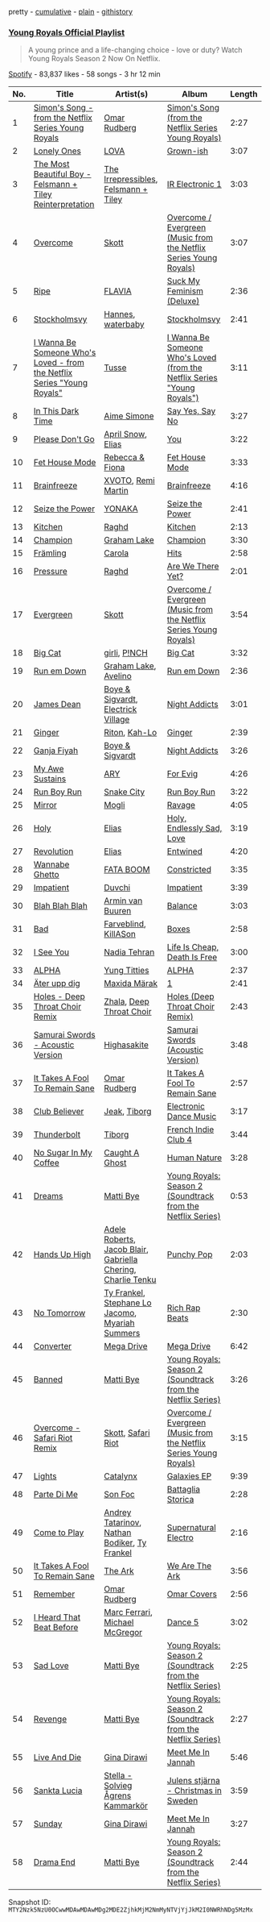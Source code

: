 pretty - [cumulative](/playlists/cumulative/37i9dQZF1DX0MEwcNgXyz3.md) - [plain](/playlists/plain/37i9dQZF1DX0MEwcNgXyz3) - [githistory](https://github.githistory.xyz/mackorone/spotify-playlist-archive/blob/main/playlists/plain/37i9dQZF1DX0MEwcNgXyz3)

### [Young Royals Official Playlist](https://open.spotify.com/playlist/37i9dQZF1DX0MEwcNgXyz3)

> A young prince and a life\-changing choice \- love or duty? Watch Young Royals Season 2 Now On Netflix.

[Spotify](https://open.spotify.com/user/spotify) - 83,837 likes - 58 songs - 3 hr 12 min

| No. | Title | Artist(s) | Album | Length |
|---|---|---|---|---|
| 1 | [Simon's Song \- from the Netflix Series Young Royals](https://open.spotify.com/track/0cEjzw52873lbcxhgjXNGl) | [Omar Rudberg](https://open.spotify.com/artist/6uRXUjochRDA9d5Sq2tZZd) | [Simon's Song \(from the Netflix Series Young Royals\)](https://open.spotify.com/album/2Vw1hsZFTihZd6sPhSedUY) | 2:27 |
| 2 | [Lonely Ones](https://open.spotify.com/track/6Mb0OgMvbb7FYQejZ6rusz) | [LOVA](https://open.spotify.com/artist/1l2NYhptmHjo64MDOcej1x) | [Grown\-ish](https://open.spotify.com/album/4HsUtIgXcWzJetVBHPybg0) | 3:07 |
| 3 | [The Most Beautiful Boy \- Felsmann + Tiley Reinterpretation](https://open.spotify.com/track/54fap9q6JOH7xNJBEfJch6) | [The Irrepressibles](https://open.spotify.com/artist/1v5bOzXbhrQ57qSvRwGA6s), [Felsmann + Tiley](https://open.spotify.com/artist/01OXxPlQj4h9zfK5qjU96P) | [IR Electronic 1](https://open.spotify.com/album/2tsMDUMO2QHIDWDMRgcvGU) | 3:03 |
| 4 | [Overcome](https://open.spotify.com/track/3oeKrn90eVhCFJvsSq6PO0) | [Skott](https://open.spotify.com/artist/6J3RPKUwZlKMzh3vWa9wPc) | [Overcome / Evergreen \(Music from the Netflix Series Young Royals\)](https://open.spotify.com/album/56eKOF66c5r2Dhw3pv08ZI) | 3:07 |
| 5 | [Ripe](https://open.spotify.com/track/3swlYCo5DAjff844G6Quwp) | [FLAVIA](https://open.spotify.com/artist/4KvJPTW5GGjm49mMuzftPA) | [Suck My Feminism \(Deluxe\)](https://open.spotify.com/album/3HlPPNOMttdO0a2ROodt7U) | 2:36 |
| 6 | [Stockholmsvy](https://open.spotify.com/track/3BeaiIXko9QV8689eWB6yd) | [Hannes](https://open.spotify.com/artist/5bWgLmSpWnixX3inugtAVY), [waterbaby](https://open.spotify.com/artist/7ig7r3UikvL9qJe7pQvCBn) | [Stockholmsvy](https://open.spotify.com/album/0LHAqxNQQgAlh7wk3aRWgM) | 2:41 |
| 7 | [I Wanna Be Someone Who's Loved \- from the Netflix Series "Young Royals"](https://open.spotify.com/track/4H2jEahDISrj6FDTwuPfb8) | [Tusse](https://open.spotify.com/artist/1BwDWgdDJe3TJXLZkBkpsI) | [I Wanna Be Someone Who's Loved \(from the Netflix Series "Young Royals"\)](https://open.spotify.com/album/21nf5HWYr2ZwVHAob4OwI5) | 3:11 |
| 8 | [In This Dark Time](https://open.spotify.com/track/2tVJpUamLfNdUI7SiyPIFF) | [Aime Simone](https://open.spotify.com/artist/75oAxYtjhDyLttgvGwQIvM) | [Say Yes, Say No](https://open.spotify.com/album/1gqXX51DCiNoe0Xt9RHUIT) | 3:27 |
| 9 | [Please Don't Go](https://open.spotify.com/track/66dN6gNR11bIZThguREYTX) | [April Snow](https://open.spotify.com/artist/7HMZinZS1LbGtnmELcvVmQ), [Elias](https://open.spotify.com/artist/0UCLbPGOhtnYf29U7qbfLf) | [You](https://open.spotify.com/album/3fREGD6GUmcccni6gBBLzG) | 3:22 |
| 10 | [Fet House Mode](https://open.spotify.com/track/0u3f56vNQmb3u717exNZQS) | [Rebecca & Fiona](https://open.spotify.com/artist/6rgEPiKjowlMKZC1DF6W75) | [Fet House Mode](https://open.spotify.com/album/7kiIjGrgaUbWHIhOoOgp2Y) | 3:33 |
| 11 | [Brainfreeze](https://open.spotify.com/track/6kwaYcQCLqWRYlG7Vpffsg) | [XVOTO](https://open.spotify.com/artist/61Tcgk1noIrzpU5cgetCql), [Remi Martin](https://open.spotify.com/artist/54pZFL48mCwQB43MBUZSmK) | [Brainfreeze](https://open.spotify.com/album/3mh4YBAPUHSKZ2VjWGfB3H) | 4:16 |
| 12 | [Seize the Power](https://open.spotify.com/track/4wD6EgZCok8Qb5Fs8jszYc) | [YONAKA](https://open.spotify.com/artist/3Wcyta3gkOdQ4TfY0WyZpu) | [Seize the Power](https://open.spotify.com/album/0nxvZWO6ybAd4OZ63cImZ7) | 2:41 |
| 13 | [Kitchen](https://open.spotify.com/track/0FFk2xCcqgmHdnjsWjJ6nK) | [Raghd](https://open.spotify.com/artist/5CIGqUkWQ0OY3U7HGlDlvw) | [Kitchen](https://open.spotify.com/album/4wcbwQRJuQKt9bHoR7AlXt) | 2:13 |
| 14 | [Champion](https://open.spotify.com/track/2XvvNyH2WkQjfpdkc8Lf5B) | [Graham Lake](https://open.spotify.com/artist/255KmzQ3ecWS4KAPnF1PJ8) | [Champion](https://open.spotify.com/album/6yZ6emVn0iq4PG0pKKymVk) | 3:30 |
| 15 | [Främling](https://open.spotify.com/track/1FndLKa7Gs9S8WKVZuq4RL) | [Carola](https://open.spotify.com/artist/3uFum0NCM1PtmCO0MwsOAt) | [Hits](https://open.spotify.com/album/1UAZLLyBwoQB9T5CIG0VSE) | 2:58 |
| 16 | [Pressure](https://open.spotify.com/track/60ffplswUO9tKdI2zf0HpF) | [Raghd](https://open.spotify.com/artist/5CIGqUkWQ0OY3U7HGlDlvw) | [Are We There Yet?](https://open.spotify.com/album/04mhm27pdnQIm9cfW5Vo6e) | 2:01 |
| 17 | [Evergreen](https://open.spotify.com/track/1pNOXulETyPLOTKsvm0Jtk) | [Skott](https://open.spotify.com/artist/6J3RPKUwZlKMzh3vWa9wPc) | [Overcome / Evergreen \(Music from the Netflix Series Young Royals\)](https://open.spotify.com/album/56eKOF66c5r2Dhw3pv08ZI) | 3:54 |
| 18 | [Big Cat](https://open.spotify.com/track/4gWFVnJbFw4rujwprj0poR) | [girli](https://open.spotify.com/artist/4XX9YjNQrHTZfZz3DCX6DP), [P!NCH](https://open.spotify.com/artist/1jPCm4Q8uClWX205mz4FKV) | [Big Cat](https://open.spotify.com/album/7wI7GOKtZqLavdRTlgJvyE) | 3:32 |
| 19 | [Run em Down](https://open.spotify.com/track/6p2qoyg0qauFKy84UMjbmu) | [Graham Lake](https://open.spotify.com/artist/255KmzQ3ecWS4KAPnF1PJ8), [Avelino](https://open.spotify.com/artist/039zhJoEkboZ8Ii6K40Fb6) | [Run em Down](https://open.spotify.com/album/5Ow8sD6GpoqXtfNglsxtwY) | 2:36 |
| 20 | [James Dean](https://open.spotify.com/track/6i0KUmOdDvYjl4eNTEoMVO) | [Boye & Sigvardt](https://open.spotify.com/artist/5waIYqZSsMaTQqdL4QnqyR), [Electrick Village](https://open.spotify.com/artist/6oY0rvFRUyykIvmVTwcAGb) | [Night Addicts](https://open.spotify.com/album/43omyUGNwcR2bVYiByAqQt) | 3:01 |
| 21 | [Ginger](https://open.spotify.com/track/7mtHQxn7gie9dFH1bs21hE) | [Riton](https://open.spotify.com/artist/7i9j813KFoSBMldGqlh2Z1), [Kah\-Lo](https://open.spotify.com/artist/59iOp415oyqGlBHyAhu4z3) | [Ginger](https://open.spotify.com/album/7lCa8DnB02s8GHy26QqvOw) | 2:39 |
| 22 | [Ganja Fiyah](https://open.spotify.com/track/5WNo1F19N93sAysXCpI3cV) | [Boye & Sigvardt](https://open.spotify.com/artist/5waIYqZSsMaTQqdL4QnqyR) | [Night Addicts](https://open.spotify.com/album/43omyUGNwcR2bVYiByAqQt) | 3:26 |
| 23 | [My Awe Sustains](https://open.spotify.com/track/2Hh8sSdW6fA9BnbBRxXwP8) | [ARY](https://open.spotify.com/artist/4FLA7MpTdP5nNUQfiaA3WM) | [For Evig](https://open.spotify.com/album/1WD76mtxpubTxXkuC7lN7o) | 4:26 |
| 24 | [Run Boy Run](https://open.spotify.com/track/26jIBBZgevyNUpPU2G2ru5) | [Snake City](https://open.spotify.com/artist/7sSkoIWGzQXQC3Pvex07KM) | [Run Boy Run](https://open.spotify.com/album/23xRDRYiptqM73T2t0lVX4) | 3:22 |
| 25 | [Mirror](https://open.spotify.com/track/1eqzV7D24h0bLF5rJyO8It) | [Mogli](https://open.spotify.com/artist/1E05B8q4mGKUB0n8Ag0Q7c) | [Ravage](https://open.spotify.com/album/6dvDfQcy2wY0G6sUjkfYpu) | 4:05 |
| 26 | [Holy](https://open.spotify.com/track/7CnQZYzZpSrw8RnOPJI9vg) | [Elias](https://open.spotify.com/artist/0UCLbPGOhtnYf29U7qbfLf) | [Holy, Endlessly Sad, Love](https://open.spotify.com/album/2b4iVeqxFtBpyfMBUiqPaM) | 3:19 |
| 27 | [Revolution](https://open.spotify.com/track/7iceFyXQeIaDuIxIlJZrGB) | [Elias](https://open.spotify.com/artist/0UCLbPGOhtnYf29U7qbfLf) | [Entwined](https://open.spotify.com/album/0ysbz1S6Ml5PdyN4qqsj94) | 4:20 |
| 28 | [Wannabe Ghetto](https://open.spotify.com/track/612n5mfSOqNxM4WuNtJJ9j) | [FATA BOOM](https://open.spotify.com/artist/4GioeqLGgBkn9rRB12bor4) | [Constricted](https://open.spotify.com/album/35LbJWourhMwBwiHjDDxii) | 3:35 |
| 29 | [Impatient](https://open.spotify.com/track/1OJHLAz9ryVZDryqbp4ofc) | [Duvchi](https://open.spotify.com/artist/0Pv1zES3REvZ4OuYrW2tGc) | [Impatient](https://open.spotify.com/album/3xMxG92CAAqLurqVZC8TeD) | 3:39 |
| 30 | [Blah Blah Blah](https://open.spotify.com/track/1moFkZDqcjQNeXtyoanLHv) | [Armin van Buuren](https://open.spotify.com/artist/0SfsnGyD8FpIN4U4WCkBZ5) | [Balance](https://open.spotify.com/album/5cqwXF2j9LkvFInBFlnQd3) | 3:03 |
| 31 | [Bad](https://open.spotify.com/track/0f5W28eFordHQEp0GSaePF) | [Farveblind](https://open.spotify.com/artist/5AlPqg8caYE9Dc7r9pCN3g), [KillASon](https://open.spotify.com/artist/1CDeoqnIdiK79e2j7BhyFY) | [Boxes](https://open.spotify.com/album/46z2rjRxnhFPSmd30RJt1f) | 2:58 |
| 32 | [I See You](https://open.spotify.com/track/5sdFre038gmuQIh8RovPZC) | [Nadia Tehran](https://open.spotify.com/artist/09ESvFEyyX1aDdRg5kmsvu) | [Life Is Cheap, Death Is Free](https://open.spotify.com/album/1QCBbMQEDhiasv1yIgbUDs) | 3:00 |
| 33 | [ALPHA](https://open.spotify.com/track/1gerU6xf4IsgfUX8dUbjbS) | [Yung Titties](https://open.spotify.com/artist/2PQPBZUsdiz2pUewFnp8eY) | [ALPHA](https://open.spotify.com/album/1NOSSl2tx6r4HzFkJiePks) | 2:37 |
| 34 | [Äter upp dig](https://open.spotify.com/track/6mVCP2JxeTKkT8IWRCEthm) | [Maxida Märak](https://open.spotify.com/artist/3FfnFeTonanbog4rEvYXns) | [1](https://open.spotify.com/album/5CxDWH1dwXXQ1iDxH6c346) | 2:41 |
| 35 | [Holes \- Deep Throat Choir Remix](https://open.spotify.com/track/4swJWjhtlrCfTpu9FrO7ae) | [Zhala](https://open.spotify.com/artist/2vI70V5Tc6jB3d2uzb2UEA), [Deep Throat Choir](https://open.spotify.com/artist/4BSjlnV6ZYrkMLPm55Wrfm) | [Holes \(Deep Throat Choir Remix\)](https://open.spotify.com/album/4GSNVTnPj38R3zyMOkfIfU) | 2:43 |
| 36 | [Samurai Swords \- Acoustic Version](https://open.spotify.com/track/6Lq3so9twcIAyF1vLMaDwb) | [Highasakite](https://open.spotify.com/artist/5awQWdBpLqN2KFVRN8w56T) | [Samurai Swords \(Acoustic Version\)](https://open.spotify.com/album/6SwPIxfYwDHpBjgumnPdip) | 3:48 |
| 37 | [It Takes A Fool To Remain Sane](https://open.spotify.com/track/0o8Z3dm7aYP4J795FCcLRS) | [Omar Rudberg](https://open.spotify.com/artist/6uRXUjochRDA9d5Sq2tZZd) | [It Takes A Fool To Remain Sane](https://open.spotify.com/album/2W3VzoA7wMUashRCqURzZf) | 2:57 |
| 38 | [Club Believer](https://open.spotify.com/track/16GcTUKAsORkkuSUm8AXeO) | [Jeak](https://open.spotify.com/artist/4JUettwlB4WVsbyV4nesPo), [Tiborg](https://open.spotify.com/artist/017LB7BYpa2Bmvzbkg0fHE) | [Electronic Dance Music](https://open.spotify.com/album/0NQ6fkJ9IQp43f1Bw8SoXY) | 3:17 |
| 39 | [Thunderbolt](https://open.spotify.com/track/5rzNgwE6vlRNtC2H57BRGg) | [Tiborg](https://open.spotify.com/artist/017LB7BYpa2Bmvzbkg0fHE) | [French Indie Club 4](https://open.spotify.com/album/73oOfWbhYhYwouTRPc2R3i) | 3:44 |
| 40 | [No Sugar In My Coffee](https://open.spotify.com/track/2sgliG5TcHwAiWQn8ecT71) | [Caught A Ghost](https://open.spotify.com/artist/2e898fil1F5umrc2LBtV93) | [Human Nature](https://open.spotify.com/album/39p98KJBGbgCvKjhU6FJ87) | 3:28 |
| 41 | [Dreams](https://open.spotify.com/track/0fTCmxSBKKxoRZDN5zTQK3) | [Matti Bye](https://open.spotify.com/artist/5qUOOLH8pTCB9XZrzj5jag) | [Young Royals: Season 2 \(Soundtrack from the Netflix Series\)](https://open.spotify.com/album/0SOkkXQscKe16iqNH2KcCP) | 0:53 |
| 42 | [Hands Up High](https://open.spotify.com/track/2dkxx9BNmupg0gzbxvEzFh) | [Adele Roberts](https://open.spotify.com/artist/4AEv9RpfPAr67W04LqWLDb), [Jacob Blair](https://open.spotify.com/artist/2h9etV07SR96Rqt4bnnBAs), [Gabriella Chering](https://open.spotify.com/artist/2OsEN4zzeudHo0ele08NhB), [Charlie Tenku](https://open.spotify.com/artist/5n7I9O1m2Rh5qBE8iVwPv7) | [Punchy Pop](https://open.spotify.com/album/5Q3qG09ss475jkdXPmnlVo) | 2:03 |
| 43 | [No Tomorrow](https://open.spotify.com/track/4pXInUiIiQsdhJYhSeiYTN) | [Ty Frankel](https://open.spotify.com/artist/4DBLbQhhkjakBkjLK6qKbL), [Stephane Lo Jacomo](https://open.spotify.com/artist/3bnMp3T1YwjA94yYPP0sBn), [Myariah Summers](https://open.spotify.com/artist/5tVWwh2MzuiENd2ufLH6bK) | [Rich Rap Beats](https://open.spotify.com/album/6ZTWmjEPbWS8MHR9yMwwlB) | 2:30 |
| 44 | [Converter](https://open.spotify.com/track/7kbLgu3ZU8wdigWyxtqOAB) | [Mega Drive](https://open.spotify.com/artist/1WxMvNsfdsGftDZ4oO21L8) | [Mega Drive](https://open.spotify.com/album/1ElCD6TWjAh7XWXaOCc4o6) | 6:42 |
| 45 | [Banned](https://open.spotify.com/track/1S0lYrY1p8PlPQdmetePjj) | [Matti Bye](https://open.spotify.com/artist/5qUOOLH8pTCB9XZrzj5jag) | [Young Royals: Season 2 \(Soundtrack from the Netflix Series\)](https://open.spotify.com/album/0SOkkXQscKe16iqNH2KcCP) | 3:26 |
| 46 | [Overcome \- Safari Riot Remix](https://open.spotify.com/track/5THOIfDsTT1EQBQSlPB8SK) | [Skott](https://open.spotify.com/artist/6J3RPKUwZlKMzh3vWa9wPc), [Safari Riot](https://open.spotify.com/artist/2B1AeLc4tMEDVTcn4XXpjT) | [Overcome / Evergreen \(Music from the Netflix Series Young Royals\)](https://open.spotify.com/album/56eKOF66c5r2Dhw3pv08ZI) | 3:15 |
| 47 | [Lights](https://open.spotify.com/track/1dutX7b1fabgcMBZzWJAvw) | [Catalynx](https://open.spotify.com/artist/4cPEmrosnBbtt7XEuOsDxC) | [Galaxies EP](https://open.spotify.com/album/4V4byG2XaWjyO1tmscCQsu) | 9:39 |
| 48 | [Parte Di Me](https://open.spotify.com/track/07MUsUQo2YJUGTUJHMtvZJ) | [Son Foc](https://open.spotify.com/artist/6dwBt1srcIiRWrnXnSnZod) | [Battaglia Storica](https://open.spotify.com/album/1ebkDifC3m38ZUTZ6YHjXe) | 2:28 |
| 49 | [Come to Play](https://open.spotify.com/track/4JW0wko97pint9Q7mGmlVK) | [Andrey Tatarinov](https://open.spotify.com/artist/0H6dLr0u8ZG6XgtZzbeBUX), [Nathan Bodiker](https://open.spotify.com/artist/1w3hZYAkeJgtpR9jf5PFJw), [Ty Frankel](https://open.spotify.com/artist/4DBLbQhhkjakBkjLK6qKbL) | [Supernatural Electro](https://open.spotify.com/album/5onl1JGIiTItlMfu1uFr8R) | 2:16 |
| 50 | [It Takes A Fool To Remain Sane](https://open.spotify.com/track/5S8EZuiSNFR2N5eG58oISQ) | [The Ark](https://open.spotify.com/artist/73ib5ljBj2xAIR7R3hTwF4) | [We Are The Ark](https://open.spotify.com/album/4zvEPDfNKoC15SoNOAEkBR) | 3:56 |
| 51 | [Remember](https://open.spotify.com/track/4vJXbym2xwq68Ip4uGP1sy) | [Omar Rudberg](https://open.spotify.com/artist/6uRXUjochRDA9d5Sq2tZZd) | [Omar Covers](https://open.spotify.com/album/3VKqWgbccERmvm6fH3iIEC) | 2:56 |
| 52 | [I Heard That Beat Before](https://open.spotify.com/track/60ajhZmRPuzmH9jnayGu5Z) | [Marc Ferrari](https://open.spotify.com/artist/7FYH7enU7w5FUO1uxI9Gmp), [Michael McGregor](https://open.spotify.com/artist/6BndouHJESYwXzhP6y7BkO) | [Dance 5](https://open.spotify.com/album/1ziixXqMWbg91tA9pvL0dA) | 3:02 |
| 53 | [Sad Love](https://open.spotify.com/track/7LivawPPGfY0L3nQV1cvJx) | [Matti Bye](https://open.spotify.com/artist/5qUOOLH8pTCB9XZrzj5jag) | [Young Royals: Season 2 \(Soundtrack from the Netflix Series\)](https://open.spotify.com/album/0SOkkXQscKe16iqNH2KcCP) | 2:25 |
| 54 | [Revenge](https://open.spotify.com/track/47GEdwG8Epe1254AnwKP4e) | [Matti Bye](https://open.spotify.com/artist/5qUOOLH8pTCB9XZrzj5jag) | [Young Royals: Season 2 \(Soundtrack from the Netflix Series\)](https://open.spotify.com/album/0SOkkXQscKe16iqNH2KcCP) | 2:27 |
| 55 | [Live And Die](https://open.spotify.com/track/48eeeQJmaA6PTs3hVPJbIE) | [Gina Dirawi](https://open.spotify.com/artist/2e7ujHEEu6FCr0BwZ6YDTO) | [Meet Me In Jannah](https://open.spotify.com/album/0NTNDTXu2KpTdXEQsUCGZ1) | 5:46 |
| 56 | [Sankta Lucia](https://open.spotify.com/track/68JHQul9BJoRgsQL24uQUQ) | [Stella \- Solvieg Ågrens Kammarkör](https://open.spotify.com/artist/3BxHMhtalYAEU7Wt1QQr8K) | [Julens stjärna \- Christmas in Sweden](https://open.spotify.com/album/5Mv9u5upMxRPjxd1Zlz5ND) | 3:59 |
| 57 | [Sunday](https://open.spotify.com/track/4CbvazWOFKIIHZkETS0k6G) | [Gina Dirawi](https://open.spotify.com/artist/2e7ujHEEu6FCr0BwZ6YDTO) | [Meet Me In Jannah](https://open.spotify.com/album/0NTNDTXu2KpTdXEQsUCGZ1) | 3:27 |
| 58 | [Drama End](https://open.spotify.com/track/2357fNm3oeHHTLxo5lXRGd) | [Matti Bye](https://open.spotify.com/artist/5qUOOLH8pTCB9XZrzj5jag) | [Young Royals: Season 2 \(Soundtrack from the Netflix Series\)](https://open.spotify.com/album/0SOkkXQscKe16iqNH2KcCP) | 2:44 |

Snapshot ID: `MTY2Nzk5NzU0OCwwMDAwMDAwMDg2MDE2ZjhkMjM2NmMyNTVjYjJkM2I0NWRhNDg5MzMx`
